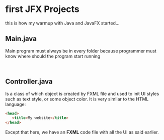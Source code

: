 # first JFX Projects
this is how my warmup with Java and JavaFX started...

## Main.java
Main program must always be in every folder because programmer must know where should the program start running

<br>

## Controller.java
Is a class of which object is created by FXML file and used to init UI styles such as text style, or some object color. 
It is very similar to the HTML language:

```html
<head>
   <title>My website</title> 
</head>
```


Except that here, we have an **FXML** code file with all the UI as said earlier.